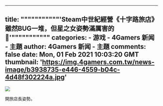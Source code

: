 
---
title: """""""""""'Steam中世紀經營《十字路旅店》雖然BUG一堆，但星之女姿勢滿厲害的🔞'"""""""""""
categories: 
    - 游戏
    - 4Gamers 新闻 - 主題
author: 4Gamers 新闻 - 主題
comments: false
date: Mon, 01 Feb 2021 10:03:20 GMT
thumbnail: 'https://img.4gamers.com.tw/news-image/b3938735-e446-4559-b04c-4d48f302224a.jpg'
---

<div>   
<img src="https://img.4gamers.com.tw/news-image/b3938735-e446-4559-b04c-4d48f302224a.jpg" referrerpolicy="no-referrer"><p>開旅店長姿勢。</p>  
</div>
            